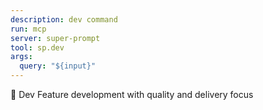 ```yaml
---
description: dev command
run: mcp
server: super-prompt
tool: sp.dev
args:
  query: "${input}"
---
```


🚀 Dev
Feature development with quality and delivery focus
